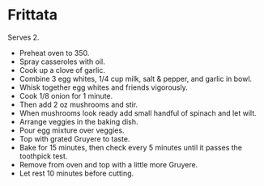 Frittata
========

Serves 2.

* Preheat oven to 350.
* Spray casseroles with oil.
* Cook up a clove of garlic.
* Combine 3 egg whites, 1/4 cup milk, salt & pepper, and garlic in bowl.
* Whisk together egg whites and friends vigorously.
* Cook 1/8 onion for 1 minute.
* Then add 2 oz mushrooms and stir.
* When mushrooms look ready add small handful of spinach and let wilt.
* Arrange veggies in the baking dish.
* Pour egg mixture over veggies.
* Top with grated Gruyere to taste.
* Bake for 15 minutes, then check every 5 minutes until it passes the toothpick test.
* Remove from oven and top with a little more Gruyere.
* Let rest 10 minutes before cutting.


